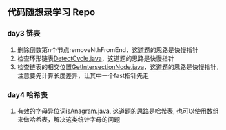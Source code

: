 ## 代码随想录学习 Repo
### day3 链表
1. 删除倒数第n个节点removeNthFromEnd，这道题的思路是快慢指针
2. 检查环形链表[DetectCycle.java](src%2Fmain%2Fjava%2Forg%2Fexample%2Falgo%2Fday3_linkedlist_2%2FDetectCycle.java)，这道题的思路是快慢指针
3. 检查链表的相交位置[GetIntersectionNode.java](src%2Fmain%2Fjava%2Forg%2Fexample%2Falgo%2Fday3_linkedlist_2%2FGetIntersectionNode.java)，这道题的思路是快慢指针，注意要先计算长度差异，让其中一个fast指针先走

### day4 哈希表
1. 有效的字母异位词[isAnagram.java](src%2Fmain%2Fjava%2Forg%2Fexample%2Falgo%2Fday4_hash_table_1%2FisAnagram.java), 这道题的思路是哈希表, 也可以使用数组来做哈希表，解决这类统计字母的问题
